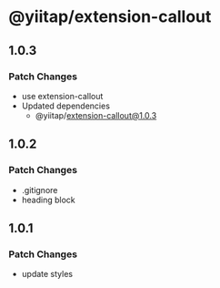 # @yiitap/extension-callout

## 1.0.3

### Patch Changes

- use extension-callout
- Updated dependencies
  - @yiitap/extension-callout@1.0.3

## 1.0.2

### Patch Changes

- .gitignore
- heading block

## 1.0.1

### Patch Changes

- update styles
